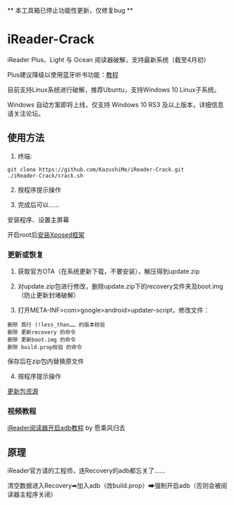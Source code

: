 ** 本工具箱已停止功能性更新，仅修复bug **

# iReader-Crack

iReader Plus、Light 与 Ocean 阅读器破解，支持最新系统（截至4月初）

Plus建议降级以使用蓝牙听书功能：[教程](https://www.einkfans.com/thread-60.htm)

目前支持Linux系统进行破解，推荐Ubuntu，支持Windows 10 Linux子系统。

Windows 自动方案即将上线，仅支持 Windows 10 RS3 及以上版本，详细信息请关注论坛。

## 使用方法

1. 终端:

```
git clone https://github.com/KazushiMe/iReader-Crack.git
./iReader-Crack/crack.sh
```

2. 按程序提示操作

3. 完成后可以……

安装程序、设置主屏幕

开启root后[安装Xposed框架](https://www.einkfans.com/thread-51.htm)

### 更新或恢复

1.	获取官方OTA（在系统更新下载，不要安装），解压得到update.zip

2.	对update.zip包进行修改，删除update.zip下的recovery文件夹及boot.img（防止更新封堵破解）

3.	打开META-INF>com>google>android>updater-script，修改文件：

```
删除 首行 (!less_than…… 的版本校验
删除 更新recovery 的命令
删除 更新boot.img 的命令
删除 build.prop校验 的命令
```

保存后在zip包内替换原文件

4.	按程序提示操作

[更新包资源](https://www.einkfans.com/thread-2.htm)

### 视频教程

[iReader阅读器开启adb教程](https://www.bilibili.com/video/av21532543/)  by 愿乘风归去

## 原理

iReader官方请的工程师，连Recovery的adb都忘关了……

清空数据进入Recovery➡加入adb（改build.prop）➡强制开启adb（否则会被阅读器主程序关闭）
